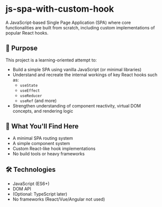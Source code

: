 # js-spa-with-custom-hook

A JavaScript-based Single Page Application (SPA) where core functionalities are built from scratch, including custom implementations of popular React hooks.

## 📌 Purpose

This project is a learning-oriented attempt to:

- Build a simple SPA using vanilla JavaScript (or minimal libraries)
- Understand and recreate the internal workings of key React hooks such as:
  - `useState`
  - `useEffect`
  - `useReducer`
  - `useRef` (and more)
- Strengthen understanding of component reactivity, virtual DOM concepts, and rendering logic

## 🧠 What You'll Find Here

- A minimal SPA routing system
- A simple component system
- Custom React-like hook implementations
- No build tools or heavy frameworks

## 🛠 Technologies

- JavaScript (ES6+)
- DOM API
- (Optional: TypeScript later)
- No frameworks (React/Vue/Angular not used)
